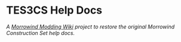 # TES3CS Help Docs

_A [Morrowind Modding Wiki](https://morrowind-modding.github.io/) project to restore the original Morrowind Construction Set help docs._


